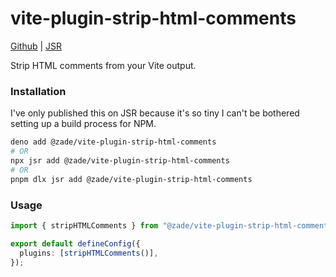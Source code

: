 # vite-plugin-strip-html-comments

[Github](https://github.com/zadeviggers/vite-plugin-strip-html-comments) | [JSR](https://jsr.io/@zade/vite-plugin-strip-html-comments)

Strip HTML comments from your Vite output.

### Installation

I've only published this on JSR because it's so tiny I can't be bothered setting up a build process for NPM.

```sh
deno add @zade/vite-plugin-strip-html-comments
# OR
npx jsr add @zade/vite-plugin-strip-html-comments
# OR
pnpm dlx jsr add @zade/vite-plugin-strip-html-comments
```

### Usage

```ts
import { stripHTMLComments } from "@zade/vite-plugin-strip-html-comments";

export default defineConfig({
  plugins: [stripHTMLComments()],
});
```
